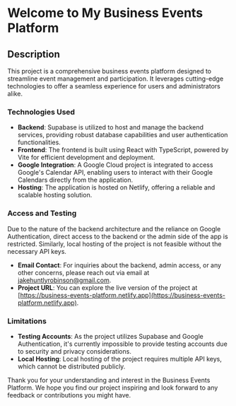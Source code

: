 # Welcome to My Business Events Platform

## Description

This project is a comprehensive business events platform designed to streamline event management and participation. It leverages cutting-edge technologies to offer a seamless experience for users and administrators alike.

### Technologies Used

- **Backend**: Supabase is utilized to host and manage the backend services, providing robust database capabilities and user authentication functionalities.
- **Frontend**: The frontend is built using React with TypeScript, powered by Vite for efficient development and deployment.
- **Google Integration**: A Google Cloud project is integrated to access Google's Calendar API, enabling users to interact with their Google Calendars directly from the application.
- **Hosting**: The application is hosted on Netlify, offering a reliable and scalable hosting solution.

### Access and Testing

Due to the nature of the backend architecture and the reliance on Google Authentication, direct access to the backend or the admin side of the app is restricted. Similarly, local hosting of the project is not feasible without the necessary API keys.

- **Email Contact**: For inquiries about the backend, admin access, or any other concerns, please reach out via email at jakehuntlyrobinson@gmail.com.
- **Project URL**: You can explore the live version of the project at [https://business-events-platform.netlify.app](https://business-events-platform.netlify.app).

### Limitations

- **Testing Accounts**: As the project utilizes Supabase and Google Authentication, it's currently impossible to provide testing accounts due to security and privacy considerations.
- **Local Hosting**: Local hosting of the project requires multiple API keys, which cannot be distributed publicly.

Thank you for your understanding and interest in the Business Events Platform. We hope you find our project inspiring and look forward to any feedback or contributions you might have.
